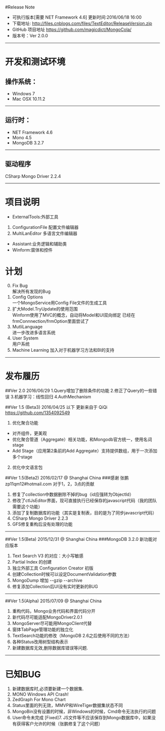 #Release Note
       
* 可执行版本[需要 NET Framework 4.6] 更新时间:2016/06/18 16:00
* 下载地址:  <http://files.cnblogs.com/files/TextEditor/ReleaseVersion.zip>
* GitHub 项目地址 <https://github.com/magicdict/MongoCola/>
* 版本号：Ver 2.0.0
 
***

# 开发和测试环境
## 操作系统：
* Windows 7
* Mac OSX 10.11.2

***

## 运行时：
* NET Framework 4.6
* Mono 4.5
* MongoDB 3.2.7 

***

## 驱动程序
CSharp Mongo Driver 2.2.4

***

# 项目说明
* ExternalTools:外部工具  
1. ConfigurationFile 配置文件编辑器
2. MultiLanEditor 多语言文件编辑器
* Assistant:业务逻辑和辅助类  
* Winform:窗体和控件  

# 计划
0. Fix Bug  
	解决所有发现的Bug 
1. Config Options  
	一个MongoService用Config File文件的生成工具 
2. 扩大Model.TryUpdate的使用范围  
	Winform使用了MVC的概念，自动将Model和UI双向绑定
	已经在frmConnnection/frmOption里面尝试了
3. MutliLanguage  
	进一步改进多语言系统
4. User System  
	用户系统
5. Machine Learning
    加入对于机器学习方法和BI的支持
***

# 发布履历
##Ver 2.0 2016/06/29
1.Query增加了删除条件的功能
2.修正了Query的一些错误
3.机器学习：线性回归
4.AuthMechanism

##Ver 1.5 (Beta3)  2016/04/25
以下 更新来自于   QiQi  https://github.com/1354092549


1. 优化聚合功能
-  对齐组件，更美观
-  优化聚合管道（Aggregate）相关功能，和Mongodb官方统一，使用名词stage
-  Add Stage（应用第2条前的Add Aggregate）支持提供数组，用于一次添加多个stage
2. 优化中文语言包

##Ver 1.5(Beta2)  2016/02/17 @ Shanghai China 
###感谢 张鹏 zp11qm12#hotmail.com 对于1，2，3点的贡献
1. 修复了collection中数据删除不掉的bug（id应强转为ObjectId）
2. 修改了ctlJsEditor界面，现可直接执行已经保存的javascript代码（我的团队需要这个功能）
3. 添加了复制数据库的功能（其实是复制表，目的是为了同步javascript代码）
4. CSharp Mongo Driver 2.2.3
5. GFS修复重构后没有处理的功能

***

##Ver 1.5(Beta)  2015/12/31 @ Shanghai China 
###MongoDB 3.2.0 新功能对应版本
1. Text Search V3 的对应：大小写敏感
2. Partial Index 的创建  
3. 独立外部工具 Configuration Creator 初版
4. 创建Collection时候可以设定DocumentValidation参数
5. MongoDump 增加 --gzip --archive
6. 修复添加Collection后UI没有实时更新的BUG 

***

##Ver 1.5(Alpha)  2015/07/09 @ Shanghai China
1. 重构代码，Mongo业务代码和界面代码分开
2. 新代码尽可能适配MongoDriver2.0.1
3. MongoServer尽可能用MongoClient代替
4. 窗体TabPage管理功能的独立化
5. TextSearch功能的修改（MongoDB 2.6之后使用不同的方法）
6. 各种Status改用树型结构表示
7. 新建数据库无效,删除数据库错误等问题.

***

# 已知BUG
1. 新建数据库时,必须要新建一个数据集.
2. MONO  Windows API Crash!
3. ZedGraph For Mono Chart
4. Status里面的列无效，MMVP和WireTiger数据集状态不同
5. MongoBin没有设置的时候，非Windows的时候，Cmd命令无法执行的问题
6. User命令未完成
[Fixed]7. JS文件等不应该保存到Mongo数据库中，如果没有获得客户允许的时候（张鹏修复了这个问题）
